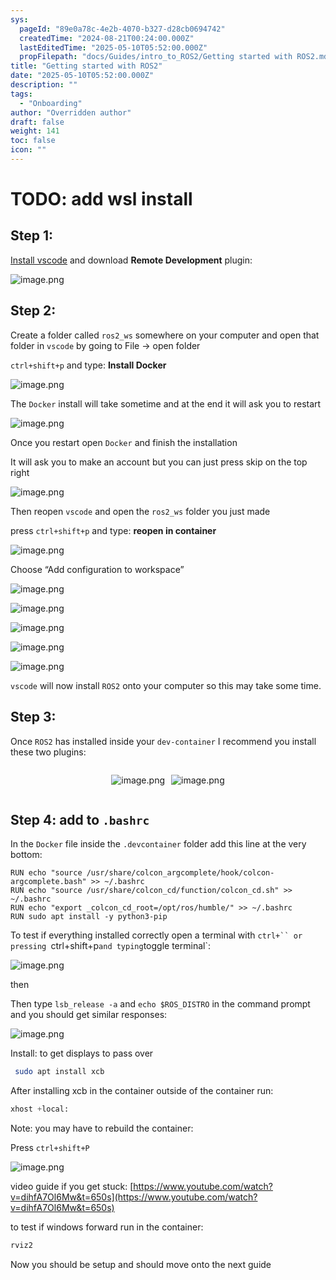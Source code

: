 ```yaml
---
sys:
  pageId: "89e0a78c-4e2b-4070-b327-d28cb0694742"
  createdTime: "2024-08-21T00:24:00.000Z"
  lastEditedTime: "2025-05-10T05:52:00.000Z"
  propFilepath: "docs/Guides/intro_to_ROS2/Getting started with ROS2.md"
title: "Getting started with ROS2"
date: "2025-05-10T05:52:00.000Z"
description: ""
tags:
  - "Onboarding"
author: "Overridden author"
draft: false
weight: 141
toc: false
icon: ""
---
```


# TODO: add wsl install

## Step 1:

[Install vscode](https://code.visualstudio.com/download) and download **Remote Development** plugin:

![image.png](https://prod-files-secure.s3.us-west-2.amazonaws.com/d518164a-d88e-44d1-a4ee-3adb3bd8bce0/efb52993-1881-4a40-b95e-6f020334f022/image.png?X-Amz-Algorithm=AWS4-HMAC-SHA256&X-Amz-Content-Sha256=UNSIGNED-PAYLOAD&X-Amz-Credential=ASIAZI2LB4666UNB6L7E%2F20250721%2Fus-west-2%2Fs3%2Faws4_request&X-Amz-Date=20250721T040103Z&X-Amz-Expires=3600&X-Amz-Security-Token=IQoJb3JpZ2luX2VjELP%2F%2F%2F%2F%2F%2F%2F%2F%2F%2FwEaCXVzLXdlc3QtMiJGMEQCIEB1NmLr3MCmchhO0TKQi71G6ME9Ie1EsKSAtCe6kX87AiBURY%2BWygKK4C6mAhVOOiPNHqsNRR20Tp5FCM2RPsvT3iqIBAjL%2F%2F%2F%2F%2F%2F%2F%2F%2F%2F8BEAAaDDYzNzQyMzE4MzgwNSIMbaSztF3i6g5bYBL%2FKtwDWPIG83oDuZmcvYKVWIOvsJjdT17DOXBwwfTq4Kn6wC1l5cv3OGvipYl21XzwUO2BfbLckeyq%2BgvIv62v9n1cp4Ms907xOHZF76EoJb8zWBV3s3LpgIom05bwkD7qlN%2BNkGTYMaQfAM%2FLWZ5uhVDvOEyKW%2FxiRMz5q%2FcyDf01ZEK%2FDj8HROH9suHRSgMIdq50JGNtynlIWjCHlOMJbs4PzhUULWgJGj2xEh%2B3KaMwc2x86wyGRKoRVWxaU0%2BKa08heDOP9VckBVJpk3Oecv7Hg1O1tQUqe5qyTfRm7t1WcvKZVe1N2ed21ZlMMbxQPsz6jibzmRiTw61EsWhTbAruSjO%2BfM%2Bp9FRF7wDlDxUBd8ULmNEjUoW1vi08kR7blJbaHQ0FNDGjBo%2FE6IoTnM5iI7nF93YkD9tz3WOmvpSoP9ofmbepPDDI26XJo0OBcrNEq9qu%2FtaFfSBznJfPmDZY9gFKjveecB%2FmVQp802aHJN7jrKBM2ps2DCx7DZhsF%2BqMuvmf4gg7HcQ%2FegwFVGQKJ7yHGpAVIDb3jQIE0RiqEgv3stVGOT%2F0uSf8VrgxS1Fmoc2Y6OOPr7E5yFyQFUK0zOztItDB5YBBhm2%2F1sJCKLgIVUwI55OnXib9cy4w08j2wwY6pgGS1kN85AJGSTs%2BEkfjzR0OzzkeisHfYQTvZ%2FdFqSXLdWRGQHI6KT0dZ%2BJg11QGfZhxNDSoHDv0Vff8R4vkHpMxHnqKQuBpiAypBEGo24AqPRPIx6u0EyOdCl5SDpottErhjLp3llraHX4Zytft6oBkwkcXdlqkxYxWMvyCH6Y5Wt%2B4Dma7BDoH3PWdtoQl2nn7ZBkOBxv06BsGWHmCVl4IdkRTgyj6&X-Amz-Signature=8c806b2072a7f2ae61b2ff334fa7232e778952d9110ed0c5b2466d22520a8e7f&X-Amz-SignedHeaders=host&x-amz-checksum-mode=ENABLED&x-id=GetObject)

## Step 2:

Create a folder called `ros2_ws` somewhere on your computer and open that folder in `vscode` by going to File → open folder 

`ctrl+shift+p` and type: **Install Docker**

![image.png](https://prod-files-secure.s3.us-west-2.amazonaws.com/d518164a-d88e-44d1-a4ee-3adb3bd8bce0/2269dc0e-1cd5-47ff-bceb-c04ad9b2eab0/image.png?X-Amz-Algorithm=AWS4-HMAC-SHA256&X-Amz-Content-Sha256=UNSIGNED-PAYLOAD&X-Amz-Credential=ASIAZI2LB4666UNB6L7E%2F20250721%2Fus-west-2%2Fs3%2Faws4_request&X-Amz-Date=20250721T040103Z&X-Amz-Expires=3600&X-Amz-Security-Token=IQoJb3JpZ2luX2VjELP%2F%2F%2F%2F%2F%2F%2F%2F%2F%2FwEaCXVzLXdlc3QtMiJGMEQCIEB1NmLr3MCmchhO0TKQi71G6ME9Ie1EsKSAtCe6kX87AiBURY%2BWygKK4C6mAhVOOiPNHqsNRR20Tp5FCM2RPsvT3iqIBAjL%2F%2F%2F%2F%2F%2F%2F%2F%2F%2F8BEAAaDDYzNzQyMzE4MzgwNSIMbaSztF3i6g5bYBL%2FKtwDWPIG83oDuZmcvYKVWIOvsJjdT17DOXBwwfTq4Kn6wC1l5cv3OGvipYl21XzwUO2BfbLckeyq%2BgvIv62v9n1cp4Ms907xOHZF76EoJb8zWBV3s3LpgIom05bwkD7qlN%2BNkGTYMaQfAM%2FLWZ5uhVDvOEyKW%2FxiRMz5q%2FcyDf01ZEK%2FDj8HROH9suHRSgMIdq50JGNtynlIWjCHlOMJbs4PzhUULWgJGj2xEh%2B3KaMwc2x86wyGRKoRVWxaU0%2BKa08heDOP9VckBVJpk3Oecv7Hg1O1tQUqe5qyTfRm7t1WcvKZVe1N2ed21ZlMMbxQPsz6jibzmRiTw61EsWhTbAruSjO%2BfM%2Bp9FRF7wDlDxUBd8ULmNEjUoW1vi08kR7blJbaHQ0FNDGjBo%2FE6IoTnM5iI7nF93YkD9tz3WOmvpSoP9ofmbepPDDI26XJo0OBcrNEq9qu%2FtaFfSBznJfPmDZY9gFKjveecB%2FmVQp802aHJN7jrKBM2ps2DCx7DZhsF%2BqMuvmf4gg7HcQ%2FegwFVGQKJ7yHGpAVIDb3jQIE0RiqEgv3stVGOT%2F0uSf8VrgxS1Fmoc2Y6OOPr7E5yFyQFUK0zOztItDB5YBBhm2%2F1sJCKLgIVUwI55OnXib9cy4w08j2wwY6pgGS1kN85AJGSTs%2BEkfjzR0OzzkeisHfYQTvZ%2FdFqSXLdWRGQHI6KT0dZ%2BJg11QGfZhxNDSoHDv0Vff8R4vkHpMxHnqKQuBpiAypBEGo24AqPRPIx6u0EyOdCl5SDpottErhjLp3llraHX4Zytft6oBkwkcXdlqkxYxWMvyCH6Y5Wt%2B4Dma7BDoH3PWdtoQl2nn7ZBkOBxv06BsGWHmCVl4IdkRTgyj6&X-Amz-Signature=9e070cd874fee3008bf8da1f2558d77906b509a38900bf96e574af37a665481a&X-Amz-SignedHeaders=host&x-amz-checksum-mode=ENABLED&x-id=GetObject)

The `Docker` install will take sometime and at the end it will ask you to restart

![image.png](https://prod-files-secure.s3.us-west-2.amazonaws.com/d518164a-d88e-44d1-a4ee-3adb3bd8bce0/ed233f78-be33-4b1f-b89c-9c346c0e961e/image.png?X-Amz-Algorithm=AWS4-HMAC-SHA256&X-Amz-Content-Sha256=UNSIGNED-PAYLOAD&X-Amz-Credential=ASIAZI2LB4666UNB6L7E%2F20250721%2Fus-west-2%2Fs3%2Faws4_request&X-Amz-Date=20250721T040103Z&X-Amz-Expires=3600&X-Amz-Security-Token=IQoJb3JpZ2luX2VjELP%2F%2F%2F%2F%2F%2F%2F%2F%2F%2FwEaCXVzLXdlc3QtMiJGMEQCIEB1NmLr3MCmchhO0TKQi71G6ME9Ie1EsKSAtCe6kX87AiBURY%2BWygKK4C6mAhVOOiPNHqsNRR20Tp5FCM2RPsvT3iqIBAjL%2F%2F%2F%2F%2F%2F%2F%2F%2F%2F8BEAAaDDYzNzQyMzE4MzgwNSIMbaSztF3i6g5bYBL%2FKtwDWPIG83oDuZmcvYKVWIOvsJjdT17DOXBwwfTq4Kn6wC1l5cv3OGvipYl21XzwUO2BfbLckeyq%2BgvIv62v9n1cp4Ms907xOHZF76EoJb8zWBV3s3LpgIom05bwkD7qlN%2BNkGTYMaQfAM%2FLWZ5uhVDvOEyKW%2FxiRMz5q%2FcyDf01ZEK%2FDj8HROH9suHRSgMIdq50JGNtynlIWjCHlOMJbs4PzhUULWgJGj2xEh%2B3KaMwc2x86wyGRKoRVWxaU0%2BKa08heDOP9VckBVJpk3Oecv7Hg1O1tQUqe5qyTfRm7t1WcvKZVe1N2ed21ZlMMbxQPsz6jibzmRiTw61EsWhTbAruSjO%2BfM%2Bp9FRF7wDlDxUBd8ULmNEjUoW1vi08kR7blJbaHQ0FNDGjBo%2FE6IoTnM5iI7nF93YkD9tz3WOmvpSoP9ofmbepPDDI26XJo0OBcrNEq9qu%2FtaFfSBznJfPmDZY9gFKjveecB%2FmVQp802aHJN7jrKBM2ps2DCx7DZhsF%2BqMuvmf4gg7HcQ%2FegwFVGQKJ7yHGpAVIDb3jQIE0RiqEgv3stVGOT%2F0uSf8VrgxS1Fmoc2Y6OOPr7E5yFyQFUK0zOztItDB5YBBhm2%2F1sJCKLgIVUwI55OnXib9cy4w08j2wwY6pgGS1kN85AJGSTs%2BEkfjzR0OzzkeisHfYQTvZ%2FdFqSXLdWRGQHI6KT0dZ%2BJg11QGfZhxNDSoHDv0Vff8R4vkHpMxHnqKQuBpiAypBEGo24AqPRPIx6u0EyOdCl5SDpottErhjLp3llraHX4Zytft6oBkwkcXdlqkxYxWMvyCH6Y5Wt%2B4Dma7BDoH3PWdtoQl2nn7ZBkOBxv06BsGWHmCVl4IdkRTgyj6&X-Amz-Signature=7de5ab3f3e7e34612c32ed49d3d75cad3094dfcff5fb5ea698c46e87eaf6879e&X-Amz-SignedHeaders=host&x-amz-checksum-mode=ENABLED&x-id=GetObject)

Once you restart open `Docker` and finish the installation

It will ask you to make an account but you can just press skip on the top right

![image.png](https://prod-files-secure.s3.us-west-2.amazonaws.com/d518164a-d88e-44d1-a4ee-3adb3bd8bce0/21010ad9-1659-4fd9-9f59-9932a09b2a3d/image.png?X-Amz-Algorithm=AWS4-HMAC-SHA256&X-Amz-Content-Sha256=UNSIGNED-PAYLOAD&X-Amz-Credential=ASIAZI2LB4666UNB6L7E%2F20250721%2Fus-west-2%2Fs3%2Faws4_request&X-Amz-Date=20250721T040103Z&X-Amz-Expires=3600&X-Amz-Security-Token=IQoJb3JpZ2luX2VjELP%2F%2F%2F%2F%2F%2F%2F%2F%2F%2FwEaCXVzLXdlc3QtMiJGMEQCIEB1NmLr3MCmchhO0TKQi71G6ME9Ie1EsKSAtCe6kX87AiBURY%2BWygKK4C6mAhVOOiPNHqsNRR20Tp5FCM2RPsvT3iqIBAjL%2F%2F%2F%2F%2F%2F%2F%2F%2F%2F8BEAAaDDYzNzQyMzE4MzgwNSIMbaSztF3i6g5bYBL%2FKtwDWPIG83oDuZmcvYKVWIOvsJjdT17DOXBwwfTq4Kn6wC1l5cv3OGvipYl21XzwUO2BfbLckeyq%2BgvIv62v9n1cp4Ms907xOHZF76EoJb8zWBV3s3LpgIom05bwkD7qlN%2BNkGTYMaQfAM%2FLWZ5uhVDvOEyKW%2FxiRMz5q%2FcyDf01ZEK%2FDj8HROH9suHRSgMIdq50JGNtynlIWjCHlOMJbs4PzhUULWgJGj2xEh%2B3KaMwc2x86wyGRKoRVWxaU0%2BKa08heDOP9VckBVJpk3Oecv7Hg1O1tQUqe5qyTfRm7t1WcvKZVe1N2ed21ZlMMbxQPsz6jibzmRiTw61EsWhTbAruSjO%2BfM%2Bp9FRF7wDlDxUBd8ULmNEjUoW1vi08kR7blJbaHQ0FNDGjBo%2FE6IoTnM5iI7nF93YkD9tz3WOmvpSoP9ofmbepPDDI26XJo0OBcrNEq9qu%2FtaFfSBznJfPmDZY9gFKjveecB%2FmVQp802aHJN7jrKBM2ps2DCx7DZhsF%2BqMuvmf4gg7HcQ%2FegwFVGQKJ7yHGpAVIDb3jQIE0RiqEgv3stVGOT%2F0uSf8VrgxS1Fmoc2Y6OOPr7E5yFyQFUK0zOztItDB5YBBhm2%2F1sJCKLgIVUwI55OnXib9cy4w08j2wwY6pgGS1kN85AJGSTs%2BEkfjzR0OzzkeisHfYQTvZ%2FdFqSXLdWRGQHI6KT0dZ%2BJg11QGfZhxNDSoHDv0Vff8R4vkHpMxHnqKQuBpiAypBEGo24AqPRPIx6u0EyOdCl5SDpottErhjLp3llraHX4Zytft6oBkwkcXdlqkxYxWMvyCH6Y5Wt%2B4Dma7BDoH3PWdtoQl2nn7ZBkOBxv06BsGWHmCVl4IdkRTgyj6&X-Amz-Signature=6e0d420edfc25334d3291cdb51cde49728d77f3f0b35097cdf710ef5ec031e84&X-Amz-SignedHeaders=host&x-amz-checksum-mode=ENABLED&x-id=GetObject)

Then reopen `vscode` and open the `ros2_ws` folder you just made

press `ctrl+shift+p` and type: **reopen in container**

![image.png](https://prod-files-secure.s3.us-west-2.amazonaws.com/d518164a-d88e-44d1-a4ee-3adb3bd8bce0/4e93b8c2-41ad-488c-8095-c74205196118/image.png?X-Amz-Algorithm=AWS4-HMAC-SHA256&X-Amz-Content-Sha256=UNSIGNED-PAYLOAD&X-Amz-Credential=ASIAZI2LB4666UNB6L7E%2F20250721%2Fus-west-2%2Fs3%2Faws4_request&X-Amz-Date=20250721T040103Z&X-Amz-Expires=3600&X-Amz-Security-Token=IQoJb3JpZ2luX2VjELP%2F%2F%2F%2F%2F%2F%2F%2F%2F%2FwEaCXVzLXdlc3QtMiJGMEQCIEB1NmLr3MCmchhO0TKQi71G6ME9Ie1EsKSAtCe6kX87AiBURY%2BWygKK4C6mAhVOOiPNHqsNRR20Tp5FCM2RPsvT3iqIBAjL%2F%2F%2F%2F%2F%2F%2F%2F%2F%2F8BEAAaDDYzNzQyMzE4MzgwNSIMbaSztF3i6g5bYBL%2FKtwDWPIG83oDuZmcvYKVWIOvsJjdT17DOXBwwfTq4Kn6wC1l5cv3OGvipYl21XzwUO2BfbLckeyq%2BgvIv62v9n1cp4Ms907xOHZF76EoJb8zWBV3s3LpgIom05bwkD7qlN%2BNkGTYMaQfAM%2FLWZ5uhVDvOEyKW%2FxiRMz5q%2FcyDf01ZEK%2FDj8HROH9suHRSgMIdq50JGNtynlIWjCHlOMJbs4PzhUULWgJGj2xEh%2B3KaMwc2x86wyGRKoRVWxaU0%2BKa08heDOP9VckBVJpk3Oecv7Hg1O1tQUqe5qyTfRm7t1WcvKZVe1N2ed21ZlMMbxQPsz6jibzmRiTw61EsWhTbAruSjO%2BfM%2Bp9FRF7wDlDxUBd8ULmNEjUoW1vi08kR7blJbaHQ0FNDGjBo%2FE6IoTnM5iI7nF93YkD9tz3WOmvpSoP9ofmbepPDDI26XJo0OBcrNEq9qu%2FtaFfSBznJfPmDZY9gFKjveecB%2FmVQp802aHJN7jrKBM2ps2DCx7DZhsF%2BqMuvmf4gg7HcQ%2FegwFVGQKJ7yHGpAVIDb3jQIE0RiqEgv3stVGOT%2F0uSf8VrgxS1Fmoc2Y6OOPr7E5yFyQFUK0zOztItDB5YBBhm2%2F1sJCKLgIVUwI55OnXib9cy4w08j2wwY6pgGS1kN85AJGSTs%2BEkfjzR0OzzkeisHfYQTvZ%2FdFqSXLdWRGQHI6KT0dZ%2BJg11QGfZhxNDSoHDv0Vff8R4vkHpMxHnqKQuBpiAypBEGo24AqPRPIx6u0EyOdCl5SDpottErhjLp3llraHX4Zytft6oBkwkcXdlqkxYxWMvyCH6Y5Wt%2B4Dma7BDoH3PWdtoQl2nn7ZBkOBxv06BsGWHmCVl4IdkRTgyj6&X-Amz-Signature=e17be2c7cd8924a585e846f8cc104303f958e1888cf24dacd7fdbb3d1fad4367&X-Amz-SignedHeaders=host&x-amz-checksum-mode=ENABLED&x-id=GetObject)

Choose “Add configuration to workspace”

![image.png](https://prod-files-secure.s3.us-west-2.amazonaws.com/d518164a-d88e-44d1-a4ee-3adb3bd8bce0/9560b282-5060-4989-ba37-97e7b2c22476/image.png?X-Amz-Algorithm=AWS4-HMAC-SHA256&X-Amz-Content-Sha256=UNSIGNED-PAYLOAD&X-Amz-Credential=ASIAZI2LB4666UNB6L7E%2F20250721%2Fus-west-2%2Fs3%2Faws4_request&X-Amz-Date=20250721T040103Z&X-Amz-Expires=3600&X-Amz-Security-Token=IQoJb3JpZ2luX2VjELP%2F%2F%2F%2F%2F%2F%2F%2F%2F%2FwEaCXVzLXdlc3QtMiJGMEQCIEB1NmLr3MCmchhO0TKQi71G6ME9Ie1EsKSAtCe6kX87AiBURY%2BWygKK4C6mAhVOOiPNHqsNRR20Tp5FCM2RPsvT3iqIBAjL%2F%2F%2F%2F%2F%2F%2F%2F%2F%2F8BEAAaDDYzNzQyMzE4MzgwNSIMbaSztF3i6g5bYBL%2FKtwDWPIG83oDuZmcvYKVWIOvsJjdT17DOXBwwfTq4Kn6wC1l5cv3OGvipYl21XzwUO2BfbLckeyq%2BgvIv62v9n1cp4Ms907xOHZF76EoJb8zWBV3s3LpgIom05bwkD7qlN%2BNkGTYMaQfAM%2FLWZ5uhVDvOEyKW%2FxiRMz5q%2FcyDf01ZEK%2FDj8HROH9suHRSgMIdq50JGNtynlIWjCHlOMJbs4PzhUULWgJGj2xEh%2B3KaMwc2x86wyGRKoRVWxaU0%2BKa08heDOP9VckBVJpk3Oecv7Hg1O1tQUqe5qyTfRm7t1WcvKZVe1N2ed21ZlMMbxQPsz6jibzmRiTw61EsWhTbAruSjO%2BfM%2Bp9FRF7wDlDxUBd8ULmNEjUoW1vi08kR7blJbaHQ0FNDGjBo%2FE6IoTnM5iI7nF93YkD9tz3WOmvpSoP9ofmbepPDDI26XJo0OBcrNEq9qu%2FtaFfSBznJfPmDZY9gFKjveecB%2FmVQp802aHJN7jrKBM2ps2DCx7DZhsF%2BqMuvmf4gg7HcQ%2FegwFVGQKJ7yHGpAVIDb3jQIE0RiqEgv3stVGOT%2F0uSf8VrgxS1Fmoc2Y6OOPr7E5yFyQFUK0zOztItDB5YBBhm2%2F1sJCKLgIVUwI55OnXib9cy4w08j2wwY6pgGS1kN85AJGSTs%2BEkfjzR0OzzkeisHfYQTvZ%2FdFqSXLdWRGQHI6KT0dZ%2BJg11QGfZhxNDSoHDv0Vff8R4vkHpMxHnqKQuBpiAypBEGo24AqPRPIx6u0EyOdCl5SDpottErhjLp3llraHX4Zytft6oBkwkcXdlqkxYxWMvyCH6Y5Wt%2B4Dma7BDoH3PWdtoQl2nn7ZBkOBxv06BsGWHmCVl4IdkRTgyj6&X-Amz-Signature=58991d178b334cefe0c639c591230b62684d58ae45044b7c2fcf7481b4721f6a&X-Amz-SignedHeaders=host&x-amz-checksum-mode=ENABLED&x-id=GetObject)

![image.png](https://prod-files-secure.s3.us-west-2.amazonaws.com/d518164a-d88e-44d1-a4ee-3adb3bd8bce0/2ee63f81-886b-48e8-a553-dc6e5eac99e4/image.png?X-Amz-Algorithm=AWS4-HMAC-SHA256&X-Amz-Content-Sha256=UNSIGNED-PAYLOAD&X-Amz-Credential=ASIAZI2LB4666UNB6L7E%2F20250721%2Fus-west-2%2Fs3%2Faws4_request&X-Amz-Date=20250721T040103Z&X-Amz-Expires=3600&X-Amz-Security-Token=IQoJb3JpZ2luX2VjELP%2F%2F%2F%2F%2F%2F%2F%2F%2F%2FwEaCXVzLXdlc3QtMiJGMEQCIEB1NmLr3MCmchhO0TKQi71G6ME9Ie1EsKSAtCe6kX87AiBURY%2BWygKK4C6mAhVOOiPNHqsNRR20Tp5FCM2RPsvT3iqIBAjL%2F%2F%2F%2F%2F%2F%2F%2F%2F%2F8BEAAaDDYzNzQyMzE4MzgwNSIMbaSztF3i6g5bYBL%2FKtwDWPIG83oDuZmcvYKVWIOvsJjdT17DOXBwwfTq4Kn6wC1l5cv3OGvipYl21XzwUO2BfbLckeyq%2BgvIv62v9n1cp4Ms907xOHZF76EoJb8zWBV3s3LpgIom05bwkD7qlN%2BNkGTYMaQfAM%2FLWZ5uhVDvOEyKW%2FxiRMz5q%2FcyDf01ZEK%2FDj8HROH9suHRSgMIdq50JGNtynlIWjCHlOMJbs4PzhUULWgJGj2xEh%2B3KaMwc2x86wyGRKoRVWxaU0%2BKa08heDOP9VckBVJpk3Oecv7Hg1O1tQUqe5qyTfRm7t1WcvKZVe1N2ed21ZlMMbxQPsz6jibzmRiTw61EsWhTbAruSjO%2BfM%2Bp9FRF7wDlDxUBd8ULmNEjUoW1vi08kR7blJbaHQ0FNDGjBo%2FE6IoTnM5iI7nF93YkD9tz3WOmvpSoP9ofmbepPDDI26XJo0OBcrNEq9qu%2FtaFfSBznJfPmDZY9gFKjveecB%2FmVQp802aHJN7jrKBM2ps2DCx7DZhsF%2BqMuvmf4gg7HcQ%2FegwFVGQKJ7yHGpAVIDb3jQIE0RiqEgv3stVGOT%2F0uSf8VrgxS1Fmoc2Y6OOPr7E5yFyQFUK0zOztItDB5YBBhm2%2F1sJCKLgIVUwI55OnXib9cy4w08j2wwY6pgGS1kN85AJGSTs%2BEkfjzR0OzzkeisHfYQTvZ%2FdFqSXLdWRGQHI6KT0dZ%2BJg11QGfZhxNDSoHDv0Vff8R4vkHpMxHnqKQuBpiAypBEGo24AqPRPIx6u0EyOdCl5SDpottErhjLp3llraHX4Zytft6oBkwkcXdlqkxYxWMvyCH6Y5Wt%2B4Dma7BDoH3PWdtoQl2nn7ZBkOBxv06BsGWHmCVl4IdkRTgyj6&X-Amz-Signature=4038260e78c268748bca008b9e5f2e4828655c90927f1906fcfbe201f70c082b&X-Amz-SignedHeaders=host&x-amz-checksum-mode=ENABLED&x-id=GetObject)

![image.png](https://prod-files-secure.s3.us-west-2.amazonaws.com/d518164a-d88e-44d1-a4ee-3adb3bd8bce0/ae1580b2-b048-407e-aed9-b584224a7a04/image.png?X-Amz-Algorithm=AWS4-HMAC-SHA256&X-Amz-Content-Sha256=UNSIGNED-PAYLOAD&X-Amz-Credential=ASIAZI2LB4666UNB6L7E%2F20250721%2Fus-west-2%2Fs3%2Faws4_request&X-Amz-Date=20250721T040103Z&X-Amz-Expires=3600&X-Amz-Security-Token=IQoJb3JpZ2luX2VjELP%2F%2F%2F%2F%2F%2F%2F%2F%2F%2FwEaCXVzLXdlc3QtMiJGMEQCIEB1NmLr3MCmchhO0TKQi71G6ME9Ie1EsKSAtCe6kX87AiBURY%2BWygKK4C6mAhVOOiPNHqsNRR20Tp5FCM2RPsvT3iqIBAjL%2F%2F%2F%2F%2F%2F%2F%2F%2F%2F8BEAAaDDYzNzQyMzE4MzgwNSIMbaSztF3i6g5bYBL%2FKtwDWPIG83oDuZmcvYKVWIOvsJjdT17DOXBwwfTq4Kn6wC1l5cv3OGvipYl21XzwUO2BfbLckeyq%2BgvIv62v9n1cp4Ms907xOHZF76EoJb8zWBV3s3LpgIom05bwkD7qlN%2BNkGTYMaQfAM%2FLWZ5uhVDvOEyKW%2FxiRMz5q%2FcyDf01ZEK%2FDj8HROH9suHRSgMIdq50JGNtynlIWjCHlOMJbs4PzhUULWgJGj2xEh%2B3KaMwc2x86wyGRKoRVWxaU0%2BKa08heDOP9VckBVJpk3Oecv7Hg1O1tQUqe5qyTfRm7t1WcvKZVe1N2ed21ZlMMbxQPsz6jibzmRiTw61EsWhTbAruSjO%2BfM%2Bp9FRF7wDlDxUBd8ULmNEjUoW1vi08kR7blJbaHQ0FNDGjBo%2FE6IoTnM5iI7nF93YkD9tz3WOmvpSoP9ofmbepPDDI26XJo0OBcrNEq9qu%2FtaFfSBznJfPmDZY9gFKjveecB%2FmVQp802aHJN7jrKBM2ps2DCx7DZhsF%2BqMuvmf4gg7HcQ%2FegwFVGQKJ7yHGpAVIDb3jQIE0RiqEgv3stVGOT%2F0uSf8VrgxS1Fmoc2Y6OOPr7E5yFyQFUK0zOztItDB5YBBhm2%2F1sJCKLgIVUwI55OnXib9cy4w08j2wwY6pgGS1kN85AJGSTs%2BEkfjzR0OzzkeisHfYQTvZ%2FdFqSXLdWRGQHI6KT0dZ%2BJg11QGfZhxNDSoHDv0Vff8R4vkHpMxHnqKQuBpiAypBEGo24AqPRPIx6u0EyOdCl5SDpottErhjLp3llraHX4Zytft6oBkwkcXdlqkxYxWMvyCH6Y5Wt%2B4Dma7BDoH3PWdtoQl2nn7ZBkOBxv06BsGWHmCVl4IdkRTgyj6&X-Amz-Signature=525e460e7845f7a250d51e3caab8a8b370e693678a1d698df2f51edef6556bad&X-Amz-SignedHeaders=host&x-amz-checksum-mode=ENABLED&x-id=GetObject)

![image.png](https://prod-files-secure.s3.us-west-2.amazonaws.com/d518164a-d88e-44d1-a4ee-3adb3bd8bce0/53255b28-f75e-430f-b9e3-c0ac8577e42b/image.png?X-Amz-Algorithm=AWS4-HMAC-SHA256&X-Amz-Content-Sha256=UNSIGNED-PAYLOAD&X-Amz-Credential=ASIAZI2LB4666UNB6L7E%2F20250721%2Fus-west-2%2Fs3%2Faws4_request&X-Amz-Date=20250721T040103Z&X-Amz-Expires=3600&X-Amz-Security-Token=IQoJb3JpZ2luX2VjELP%2F%2F%2F%2F%2F%2F%2F%2F%2F%2FwEaCXVzLXdlc3QtMiJGMEQCIEB1NmLr3MCmchhO0TKQi71G6ME9Ie1EsKSAtCe6kX87AiBURY%2BWygKK4C6mAhVOOiPNHqsNRR20Tp5FCM2RPsvT3iqIBAjL%2F%2F%2F%2F%2F%2F%2F%2F%2F%2F8BEAAaDDYzNzQyMzE4MzgwNSIMbaSztF3i6g5bYBL%2FKtwDWPIG83oDuZmcvYKVWIOvsJjdT17DOXBwwfTq4Kn6wC1l5cv3OGvipYl21XzwUO2BfbLckeyq%2BgvIv62v9n1cp4Ms907xOHZF76EoJb8zWBV3s3LpgIom05bwkD7qlN%2BNkGTYMaQfAM%2FLWZ5uhVDvOEyKW%2FxiRMz5q%2FcyDf01ZEK%2FDj8HROH9suHRSgMIdq50JGNtynlIWjCHlOMJbs4PzhUULWgJGj2xEh%2B3KaMwc2x86wyGRKoRVWxaU0%2BKa08heDOP9VckBVJpk3Oecv7Hg1O1tQUqe5qyTfRm7t1WcvKZVe1N2ed21ZlMMbxQPsz6jibzmRiTw61EsWhTbAruSjO%2BfM%2Bp9FRF7wDlDxUBd8ULmNEjUoW1vi08kR7blJbaHQ0FNDGjBo%2FE6IoTnM5iI7nF93YkD9tz3WOmvpSoP9ofmbepPDDI26XJo0OBcrNEq9qu%2FtaFfSBznJfPmDZY9gFKjveecB%2FmVQp802aHJN7jrKBM2ps2DCx7DZhsF%2BqMuvmf4gg7HcQ%2FegwFVGQKJ7yHGpAVIDb3jQIE0RiqEgv3stVGOT%2F0uSf8VrgxS1Fmoc2Y6OOPr7E5yFyQFUK0zOztItDB5YBBhm2%2F1sJCKLgIVUwI55OnXib9cy4w08j2wwY6pgGS1kN85AJGSTs%2BEkfjzR0OzzkeisHfYQTvZ%2FdFqSXLdWRGQHI6KT0dZ%2BJg11QGfZhxNDSoHDv0Vff8R4vkHpMxHnqKQuBpiAypBEGo24AqPRPIx6u0EyOdCl5SDpottErhjLp3llraHX4Zytft6oBkwkcXdlqkxYxWMvyCH6Y5Wt%2B4Dma7BDoH3PWdtoQl2nn7ZBkOBxv06BsGWHmCVl4IdkRTgyj6&X-Amz-Signature=7eef2e41f06a0b5bbf106b1529d3fccbc6b7b3aa24f1716a0c43aeff24fe0de8&X-Amz-SignedHeaders=host&x-amz-checksum-mode=ENABLED&x-id=GetObject)

![image.png](https://prod-files-secure.s3.us-west-2.amazonaws.com/d518164a-d88e-44d1-a4ee-3adb3bd8bce0/7c562767-5af9-4ffb-97d1-327bcdf4ee00/image.png?X-Amz-Algorithm=AWS4-HMAC-SHA256&X-Amz-Content-Sha256=UNSIGNED-PAYLOAD&X-Amz-Credential=ASIAZI2LB4666UNB6L7E%2F20250721%2Fus-west-2%2Fs3%2Faws4_request&X-Amz-Date=20250721T040103Z&X-Amz-Expires=3600&X-Amz-Security-Token=IQoJb3JpZ2luX2VjELP%2F%2F%2F%2F%2F%2F%2F%2F%2F%2FwEaCXVzLXdlc3QtMiJGMEQCIEB1NmLr3MCmchhO0TKQi71G6ME9Ie1EsKSAtCe6kX87AiBURY%2BWygKK4C6mAhVOOiPNHqsNRR20Tp5FCM2RPsvT3iqIBAjL%2F%2F%2F%2F%2F%2F%2F%2F%2F%2F8BEAAaDDYzNzQyMzE4MzgwNSIMbaSztF3i6g5bYBL%2FKtwDWPIG83oDuZmcvYKVWIOvsJjdT17DOXBwwfTq4Kn6wC1l5cv3OGvipYl21XzwUO2BfbLckeyq%2BgvIv62v9n1cp4Ms907xOHZF76EoJb8zWBV3s3LpgIom05bwkD7qlN%2BNkGTYMaQfAM%2FLWZ5uhVDvOEyKW%2FxiRMz5q%2FcyDf01ZEK%2FDj8HROH9suHRSgMIdq50JGNtynlIWjCHlOMJbs4PzhUULWgJGj2xEh%2B3KaMwc2x86wyGRKoRVWxaU0%2BKa08heDOP9VckBVJpk3Oecv7Hg1O1tQUqe5qyTfRm7t1WcvKZVe1N2ed21ZlMMbxQPsz6jibzmRiTw61EsWhTbAruSjO%2BfM%2Bp9FRF7wDlDxUBd8ULmNEjUoW1vi08kR7blJbaHQ0FNDGjBo%2FE6IoTnM5iI7nF93YkD9tz3WOmvpSoP9ofmbepPDDI26XJo0OBcrNEq9qu%2FtaFfSBznJfPmDZY9gFKjveecB%2FmVQp802aHJN7jrKBM2ps2DCx7DZhsF%2BqMuvmf4gg7HcQ%2FegwFVGQKJ7yHGpAVIDb3jQIE0RiqEgv3stVGOT%2F0uSf8VrgxS1Fmoc2Y6OOPr7E5yFyQFUK0zOztItDB5YBBhm2%2F1sJCKLgIVUwI55OnXib9cy4w08j2wwY6pgGS1kN85AJGSTs%2BEkfjzR0OzzkeisHfYQTvZ%2FdFqSXLdWRGQHI6KT0dZ%2BJg11QGfZhxNDSoHDv0Vff8R4vkHpMxHnqKQuBpiAypBEGo24AqPRPIx6u0EyOdCl5SDpottErhjLp3llraHX4Zytft6oBkwkcXdlqkxYxWMvyCH6Y5Wt%2B4Dma7BDoH3PWdtoQl2nn7ZBkOBxv06BsGWHmCVl4IdkRTgyj6&X-Amz-Signature=fb68ad07afb1d4bd52e47efc10060a89bae4db56890b71c7ca8696e71f43b4a1&X-Amz-SignedHeaders=host&x-amz-checksum-mode=ENABLED&x-id=GetObject)

`vscode` will now install `ROS2` onto your computer so this may take some time.

## Step 3:

Once `ROS2` has installed inside your `dev-container` I recommend you install these two plugins:

<div style="display: flex;flex-direction: row; column-gap:10px; max-width: 630px;justify-content: center;">
<div>

![image.png](https://prod-files-secure.s3.us-west-2.amazonaws.com/d518164a-d88e-44d1-a4ee-3adb3bd8bce0/3fc3d550-5a54-4ba1-ba6b-faa01cdb7369/image.png?X-Amz-Algorithm=AWS4-HMAC-SHA256&X-Amz-Content-Sha256=UNSIGNED-PAYLOAD&X-Amz-Credential=ASIAZI2LB4667PQ2CPEK%2F20250721%2Fus-west-2%2Fs3%2Faws4_request&X-Amz-Date=20250721T040105Z&X-Amz-Expires=3600&X-Amz-Security-Token=IQoJb3JpZ2luX2VjELP%2F%2F%2F%2F%2F%2F%2F%2F%2F%2FwEaCXVzLXdlc3QtMiJHMEUCIFPkcwo2UOB5MwxbW0EvxVyu%2BA9TgbtK4zxEtmuV9SyqAiEAworCeYrmwHEvWA%2FRclsWwG%2BEFGxETQLhXWY7FnSdNGIqiAQIy%2F%2F%2F%2F%2F%2F%2F%2F%2F%2F%2FARAAGgw2Mzc0MjMxODM4MDUiDN5%2B%2BV5Z6sj3qhP9DSrcA5rskoni%2Bh4%2FHmfuHT4qot5vsSxvGdwMROaJx7MTsIX7h8fKE8sQcRZwBEFM1EUM5n8jXz7%2FnZi6MlD7JnSZQ3ldeToisM8uHknQWrXF%2BQ87O6TiAZ9mz9iYCd4F3HnIfVi7ZkR2F%2B3FKAg8QyHKeJ0EC6s70k2UPaWdvL5O4GXvecaGDyQhi%2BaUBHvvS%2BK3G695KzfrnCGEbVGZ1liTwsXzGwaBUIUuB6MfaPsxNIRATou2eWfQ%2BTjN9uSG5CLcwewUT3gObPNa%2B1LkvZo6KPVJZPoITMODIKywjTwdKVZqV%2FKQcrhu20StUOHMu4Mi3LF7DdPCuWw3bVzN0wdo4d3F5Sd%2Bjpveg7vkeWzF8jq5Plr5FnNG946a076lS4jbf570oWZfe4hu1F6j5Vfu4igVzGA3uP3kAhSbw7PSzIIaLA4UBaY9b6ZCpdQJI8IbPzrXtKZ5oAlSDGDvSs73GZ41sAmX7%2F6j9sWga4xqg10Ux9rodrYiFmf6hinUnpXo%2BHiJ0E980WkxcMMkXixqyHy9nASjqtj7zf2vIX9qIvx0Uj1ptMxAt72jk3YfbHAnHt8dfyzFkdPBdTooR%2BSKRv4Tvwi0bg5XL3MnJqPiM2jJU79QphCmEbGX7b3mMNLH9sMGOqUBOA8RRTTrWDU8VWwjjfJbPt%2F0RGAt9EKHBNMueCg3LjOfpquu0NW2pkXBS1i04GolfVT7t2qvjC6q7yJ9K%2Fxsc%2Fr%2BfzAcls%2Fw7wM1k2x%2F6xZDmTm04TtpyEpu8ZvYWDhW8cKSLj%2BJ%2B%2FPV3Vf%2BroTtJPh1JBxhrMLAlwZw%2FcFJMi8d%2Fy2%2FL8B3WsnwDR4HBDs7zFOalfGN8INv4Df8s1TI17QygCZV&X-Amz-Signature=648503bbf22b90cbce6b9b0662a8898ae4734970778a637574e1ec942ee60d2f&X-Amz-SignedHeaders=host&x-amz-checksum-mode=ENABLED&x-id=GetObject)

</div>
<div>

![image.png](https://prod-files-secure.s3.us-west-2.amazonaws.com/d518164a-d88e-44d1-a4ee-3adb3bd8bce0/d994cc66-13c2-4093-a5a3-f84cf4601a82/image.png?X-Amz-Algorithm=AWS4-HMAC-SHA256&X-Amz-Content-Sha256=UNSIGNED-PAYLOAD&X-Amz-Credential=ASIAZI2LB466RKMVPAGQ%2F20250721%2Fus-west-2%2Fs3%2Faws4_request&X-Amz-Date=20250721T040105Z&X-Amz-Expires=3600&X-Amz-Security-Token=IQoJb3JpZ2luX2VjELP%2F%2F%2F%2F%2F%2F%2F%2F%2F%2FwEaCXVzLXdlc3QtMiJIMEYCIQCXzltjVxaCjY2Ykm1EpR6Jve%2BhWTGqLKE%2BQ8%2FJMvGa1AIhAKZcxt5ftgTpGXvBgrsfqkgVclttEAiODuO0NtnuY9OCKogECMv%2F%2F%2F%2F%2F%2F%2F%2F%2F%2FwEQABoMNjM3NDIzMTgzODA1Igz6Z9VgS81j1Ep491Qq3ANGHCSLsNcH8A6CSCAGOf0sK0BGYI4gjYOY2X3%2FazhDn2Ny%2FFV6hRga7oUrehgKBkR9jJBb9fdJ3NQih%2Fl%2FXadZuu2jnZRc%2FmmQclnyt24TZqvjPB3LLPyLaPaT4AtTG3W3leFXPSTMjLKk91jlPQ2gy2zmikb9PrBhN7NzxGrRSPHKSAhdnru4LO5zFiNjpuRmyHg96zgdbFo6jUMt7%2BKPm5mTwju4zH9pNpIwFiGUHeV3Qiv8xyJvwIA%2BtmG0H0%2BqLTEgdmo%2B4vLUw80NBIaDkGcZYyKZI19VPsfvCPOeWax1X8m0mNZjZbu5WDam2ckB2FgqezUyA3AR7uqP0sX%2BIdIiFfRtFkeMcJCp6mHW6wFLOCE39R17hsKbAQ8NvfMlgIEgOCj%2FXu5QpK1iYRrkqCUV1yNpaBOqUBbH17BDETfC0xTIpat5K7O%2FOEtMeELOT%2FIEgTTAoHIIz0SZySQ9NXF0xbIexi2Gyew8d45EBnJ%2BPBzS5Yv2SL5%2BhypLdHr4NCcgoWYvtrpF84i9dbBsC8WsgsiabeSLDMtTIbTUVvo14zKXQJmq0v%2FZ2o8txMJmxdNyb2a7X4EFTIUjH0mXq9ovoLBp1AmbvVxI0NWUmDZGBkCKSL8dNaGRPDDKyPbDBjqkAasj%2FB%2BMpyinGcuyctG%2Fd6KlUOvc3ZguOacpDX%2BFijBnkBgfsJ1RMDWY398VQBZPMf%2BenUtOGkftP8LYrbDnBncbMeDvSWT0YU4yyVu%2BKIS0zBKNnHFKxMFez1lSvQL280mnzK6EDCkboQoJdItpGO%2Bw3KDLEEEOWrfjM60FljNcfsPnKHWkDDKitJUhulHr36m%2Fftr41WdfnZtV3B4Nx4RWeXfr&X-Amz-Signature=d67a2312e3c952e34b33c7b1822b94db6f533bd33092eaf5c2794719d2013f7b&X-Amz-SignedHeaders=host&x-amz-checksum-mode=ENABLED&x-id=GetObject)

</div>
</div>

## Step 4: add to `.bashrc`

In the `Docker` file inside the `.devcontainer` folder add this line at the very bottom: 

```docker
RUN echo "source /usr/share/colcon_argcomplete/hook/colcon-argcomplete.bash" >> ~/.bashrc
RUN echo "source /usr/share/colcon_cd/function/colcon_cd.sh" >> ~/.bashrc
RUN echo "export _colcon_cd_root=/opt/ros/humble/" >> ~/.bashrc
RUN sudo apt install -y python3-pip 
```

To test if everything installed correctly open a terminal with `ctrl+`` or pressing `ctrl+shift+p` and typing `toggle terminal`:

![image.png](https://prod-files-secure.s3.us-west-2.amazonaws.com/d518164a-d88e-44d1-a4ee-3adb3bd8bce0/6a4943d8-b04e-4c02-9a58-775f3384d1a5/image.png?X-Amz-Algorithm=AWS4-HMAC-SHA256&X-Amz-Content-Sha256=UNSIGNED-PAYLOAD&X-Amz-Credential=ASIAZI2LB4666UNB6L7E%2F20250721%2Fus-west-2%2Fs3%2Faws4_request&X-Amz-Date=20250721T040103Z&X-Amz-Expires=3600&X-Amz-Security-Token=IQoJb3JpZ2luX2VjELP%2F%2F%2F%2F%2F%2F%2F%2F%2F%2FwEaCXVzLXdlc3QtMiJGMEQCIEB1NmLr3MCmchhO0TKQi71G6ME9Ie1EsKSAtCe6kX87AiBURY%2BWygKK4C6mAhVOOiPNHqsNRR20Tp5FCM2RPsvT3iqIBAjL%2F%2F%2F%2F%2F%2F%2F%2F%2F%2F8BEAAaDDYzNzQyMzE4MzgwNSIMbaSztF3i6g5bYBL%2FKtwDWPIG83oDuZmcvYKVWIOvsJjdT17DOXBwwfTq4Kn6wC1l5cv3OGvipYl21XzwUO2BfbLckeyq%2BgvIv62v9n1cp4Ms907xOHZF76EoJb8zWBV3s3LpgIom05bwkD7qlN%2BNkGTYMaQfAM%2FLWZ5uhVDvOEyKW%2FxiRMz5q%2FcyDf01ZEK%2FDj8HROH9suHRSgMIdq50JGNtynlIWjCHlOMJbs4PzhUULWgJGj2xEh%2B3KaMwc2x86wyGRKoRVWxaU0%2BKa08heDOP9VckBVJpk3Oecv7Hg1O1tQUqe5qyTfRm7t1WcvKZVe1N2ed21ZlMMbxQPsz6jibzmRiTw61EsWhTbAruSjO%2BfM%2Bp9FRF7wDlDxUBd8ULmNEjUoW1vi08kR7blJbaHQ0FNDGjBo%2FE6IoTnM5iI7nF93YkD9tz3WOmvpSoP9ofmbepPDDI26XJo0OBcrNEq9qu%2FtaFfSBznJfPmDZY9gFKjveecB%2FmVQp802aHJN7jrKBM2ps2DCx7DZhsF%2BqMuvmf4gg7HcQ%2FegwFVGQKJ7yHGpAVIDb3jQIE0RiqEgv3stVGOT%2F0uSf8VrgxS1Fmoc2Y6OOPr7E5yFyQFUK0zOztItDB5YBBhm2%2F1sJCKLgIVUwI55OnXib9cy4w08j2wwY6pgGS1kN85AJGSTs%2BEkfjzR0OzzkeisHfYQTvZ%2FdFqSXLdWRGQHI6KT0dZ%2BJg11QGfZhxNDSoHDv0Vff8R4vkHpMxHnqKQuBpiAypBEGo24AqPRPIx6u0EyOdCl5SDpottErhjLp3llraHX4Zytft6oBkwkcXdlqkxYxWMvyCH6Y5Wt%2B4Dma7BDoH3PWdtoQl2nn7ZBkOBxv06BsGWHmCVl4IdkRTgyj6&X-Amz-Signature=133a420ca4260f0e634ec0f4305c4a876b71591c78246d91879f2d249656a0b2&X-Amz-SignedHeaders=host&x-amz-checksum-mode=ENABLED&x-id=GetObject)

then 

Then type `lsb_release -a` and `echo $ROS_DISTRO` in the command prompt and you should get similar responses:

![image.png](https://prod-files-secure.s3.us-west-2.amazonaws.com/d518164a-d88e-44d1-a4ee-3adb3bd8bce0/3e635dec-a805-4e85-8b9e-d000e5b71a4e/image.png?X-Amz-Algorithm=AWS4-HMAC-SHA256&X-Amz-Content-Sha256=UNSIGNED-PAYLOAD&X-Amz-Credential=ASIAZI2LB4666UNB6L7E%2F20250721%2Fus-west-2%2Fs3%2Faws4_request&X-Amz-Date=20250721T040103Z&X-Amz-Expires=3600&X-Amz-Security-Token=IQoJb3JpZ2luX2VjELP%2F%2F%2F%2F%2F%2F%2F%2F%2F%2FwEaCXVzLXdlc3QtMiJGMEQCIEB1NmLr3MCmchhO0TKQi71G6ME9Ie1EsKSAtCe6kX87AiBURY%2BWygKK4C6mAhVOOiPNHqsNRR20Tp5FCM2RPsvT3iqIBAjL%2F%2F%2F%2F%2F%2F%2F%2F%2F%2F8BEAAaDDYzNzQyMzE4MzgwNSIMbaSztF3i6g5bYBL%2FKtwDWPIG83oDuZmcvYKVWIOvsJjdT17DOXBwwfTq4Kn6wC1l5cv3OGvipYl21XzwUO2BfbLckeyq%2BgvIv62v9n1cp4Ms907xOHZF76EoJb8zWBV3s3LpgIom05bwkD7qlN%2BNkGTYMaQfAM%2FLWZ5uhVDvOEyKW%2FxiRMz5q%2FcyDf01ZEK%2FDj8HROH9suHRSgMIdq50JGNtynlIWjCHlOMJbs4PzhUULWgJGj2xEh%2B3KaMwc2x86wyGRKoRVWxaU0%2BKa08heDOP9VckBVJpk3Oecv7Hg1O1tQUqe5qyTfRm7t1WcvKZVe1N2ed21ZlMMbxQPsz6jibzmRiTw61EsWhTbAruSjO%2BfM%2Bp9FRF7wDlDxUBd8ULmNEjUoW1vi08kR7blJbaHQ0FNDGjBo%2FE6IoTnM5iI7nF93YkD9tz3WOmvpSoP9ofmbepPDDI26XJo0OBcrNEq9qu%2FtaFfSBznJfPmDZY9gFKjveecB%2FmVQp802aHJN7jrKBM2ps2DCx7DZhsF%2BqMuvmf4gg7HcQ%2FegwFVGQKJ7yHGpAVIDb3jQIE0RiqEgv3stVGOT%2F0uSf8VrgxS1Fmoc2Y6OOPr7E5yFyQFUK0zOztItDB5YBBhm2%2F1sJCKLgIVUwI55OnXib9cy4w08j2wwY6pgGS1kN85AJGSTs%2BEkfjzR0OzzkeisHfYQTvZ%2FdFqSXLdWRGQHI6KT0dZ%2BJg11QGfZhxNDSoHDv0Vff8R4vkHpMxHnqKQuBpiAypBEGo24AqPRPIx6u0EyOdCl5SDpottErhjLp3llraHX4Zytft6oBkwkcXdlqkxYxWMvyCH6Y5Wt%2B4Dma7BDoH3PWdtoQl2nn7ZBkOBxv06BsGWHmCVl4IdkRTgyj6&X-Amz-Signature=19ae98ecba5d437641a8bdf5d2fc4eaaa754697a79ec77afd8cb2b4f5611797c&X-Amz-SignedHeaders=host&x-amz-checksum-mode=ENABLED&x-id=GetObject)

Install:  to get displays to pass over

```bash
 sudo apt install xcb
```

After installing xcb in the container outside of the container run:

```python
xhost +local:
```

Note: you may have to rebuild the container:

Press `ctrl+shift+P`

![image.png](https://prod-files-secure.s3.us-west-2.amazonaws.com/d518164a-d88e-44d1-a4ee-3adb3bd8bce0/6c2be660-2618-4c38-9c26-53554f7a0b7b/image.png?X-Amz-Algorithm=AWS4-HMAC-SHA256&X-Amz-Content-Sha256=UNSIGNED-PAYLOAD&X-Amz-Credential=ASIAZI2LB4666UNB6L7E%2F20250721%2Fus-west-2%2Fs3%2Faws4_request&X-Amz-Date=20250721T040103Z&X-Amz-Expires=3600&X-Amz-Security-Token=IQoJb3JpZ2luX2VjELP%2F%2F%2F%2F%2F%2F%2F%2F%2F%2FwEaCXVzLXdlc3QtMiJGMEQCIEB1NmLr3MCmchhO0TKQi71G6ME9Ie1EsKSAtCe6kX87AiBURY%2BWygKK4C6mAhVOOiPNHqsNRR20Tp5FCM2RPsvT3iqIBAjL%2F%2F%2F%2F%2F%2F%2F%2F%2F%2F8BEAAaDDYzNzQyMzE4MzgwNSIMbaSztF3i6g5bYBL%2FKtwDWPIG83oDuZmcvYKVWIOvsJjdT17DOXBwwfTq4Kn6wC1l5cv3OGvipYl21XzwUO2BfbLckeyq%2BgvIv62v9n1cp4Ms907xOHZF76EoJb8zWBV3s3LpgIom05bwkD7qlN%2BNkGTYMaQfAM%2FLWZ5uhVDvOEyKW%2FxiRMz5q%2FcyDf01ZEK%2FDj8HROH9suHRSgMIdq50JGNtynlIWjCHlOMJbs4PzhUULWgJGj2xEh%2B3KaMwc2x86wyGRKoRVWxaU0%2BKa08heDOP9VckBVJpk3Oecv7Hg1O1tQUqe5qyTfRm7t1WcvKZVe1N2ed21ZlMMbxQPsz6jibzmRiTw61EsWhTbAruSjO%2BfM%2Bp9FRF7wDlDxUBd8ULmNEjUoW1vi08kR7blJbaHQ0FNDGjBo%2FE6IoTnM5iI7nF93YkD9tz3WOmvpSoP9ofmbepPDDI26XJo0OBcrNEq9qu%2FtaFfSBznJfPmDZY9gFKjveecB%2FmVQp802aHJN7jrKBM2ps2DCx7DZhsF%2BqMuvmf4gg7HcQ%2FegwFVGQKJ7yHGpAVIDb3jQIE0RiqEgv3stVGOT%2F0uSf8VrgxS1Fmoc2Y6OOPr7E5yFyQFUK0zOztItDB5YBBhm2%2F1sJCKLgIVUwI55OnXib9cy4w08j2wwY6pgGS1kN85AJGSTs%2BEkfjzR0OzzkeisHfYQTvZ%2FdFqSXLdWRGQHI6KT0dZ%2BJg11QGfZhxNDSoHDv0Vff8R4vkHpMxHnqKQuBpiAypBEGo24AqPRPIx6u0EyOdCl5SDpottErhjLp3llraHX4Zytft6oBkwkcXdlqkxYxWMvyCH6Y5Wt%2B4Dma7BDoH3PWdtoQl2nn7ZBkOBxv06BsGWHmCVl4IdkRTgyj6&X-Amz-Signature=7a2322c0deabd292e7beadf4a1c99779f3e94beafcf918fa4452f98804d2159a&X-Amz-SignedHeaders=host&x-amz-checksum-mode=ENABLED&x-id=GetObject)

video guide if you get stuck: [https://www.youtube.com/watch?v=dihfA7Ol6Mw&t=650s](https://www.youtube.com/watch?v=dihfA7Ol6Mw&t=650s)

to test if windows forward run in the container:

```bash
rviz2
```

Now you should be setup and should move onto the next guide 
